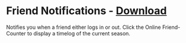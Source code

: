 # Friend Notifications - [Download](https://raw.githubusercontent.com/mwittrien/BetterDiscordAddons/master/Plugins/FriendNotifications/FriendNotifications.plugin.js)

Notifies you when a friend either logs in or out. Click the Online Friend-Counter to display a timelog of the current season.
